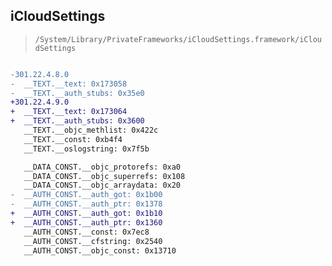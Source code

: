 ## iCloudSettings

> `/System/Library/PrivateFrameworks/iCloudSettings.framework/iCloudSettings`

```diff

-301.22.4.8.0
-  __TEXT.__text: 0x173058
-  __TEXT.__auth_stubs: 0x35e0
+301.22.4.9.0
+  __TEXT.__text: 0x173064
+  __TEXT.__auth_stubs: 0x3600
   __TEXT.__objc_methlist: 0x422c
   __TEXT.__const: 0xb4f4
   __TEXT.__oslogstring: 0x7f5b

   __DATA_CONST.__objc_protorefs: 0xa0
   __DATA_CONST.__objc_superrefs: 0x108
   __DATA_CONST.__objc_arraydata: 0x20
-  __AUTH_CONST.__auth_got: 0x1b00
-  __AUTH_CONST.__auth_ptr: 0x1378
+  __AUTH_CONST.__auth_got: 0x1b10
+  __AUTH_CONST.__auth_ptr: 0x1360
   __AUTH_CONST.__const: 0x7ec8
   __AUTH_CONST.__cfstring: 0x2540
   __AUTH_CONST.__objc_const: 0x13710

```
